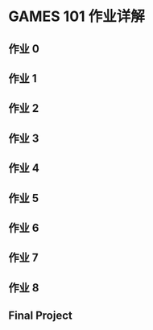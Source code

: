 # GAMES 101 作业详解

## 作业 0

## 作业 1

## 作业 2

## 作业 3

## 作业 4

## 作业 5

## 作业 6

## 作业 7

## 作业 8

## Final Project